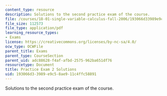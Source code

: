 ```yaml
---
content_type: resource
description: Solutions to the second practice exam of the course.
file: /courses/18-01-single-variable-calculus-fall-2006/193066d33989e9c58ae911c4ffc58891_prexam2bsol.pdf
file_size: 112573
file_type: application/pdf
learning_resource_types:
- Exams
license: https://creativecommons.org/licenses/by-nc-sa/4.0/
ocw_type: OCWFile
parent_title: Exams
parent_type: CourseSection
parent_uid: adc88628-f4af-afbd-2575-962ba651df76
resourcetype: Document
title: Practice Exam 2 Solutions
uid: 193066d3-3989-e9c5-8ae9-11c4ffc58891
---
```

Solutions to the second practice exam of the course.